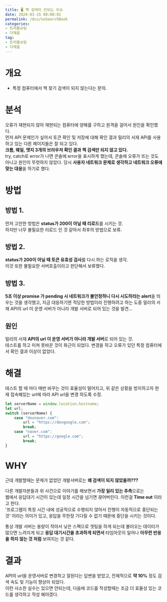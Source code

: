 ```yaml
---
title: 🖥️ 책 검색이 안되는 이슈
date: 2024-03-15 00:00:01
permalink: /dcu/noSearchBook
categories:
- 트러블슈팅
- 다채움
tag:
- 트러블슈팅
- 다채움
---
```


# 개요
- 특정 컴퓨터에서 책 찾기 검색이 되지 않는다는 문의.

# 분석
오류가 재현되지 않아 재현되는 컴퓨터에 양해를 구하고 원격을 걸어서 원인을 확인했다.<br/>
먼저 API 문제인가 싶어서 토큰 확인 및 저장에 대해 확인 결과 밀리의 서재 API를 사용하고 있는 다른 페이지들은 잘 되고 있다.<br/>
**크롬, 웨일, 엣지 3개의 브라우저 확인 결과 책 검색만 되지 않고 있다.**<br/>
try, catch로 error가 나면 콘솔에 error을 표시하게 했는데, 콘솔에 오류가 뜨는 것도 아니고 원인이 뚜렷하지 않았다. 
당시 **사용자 네트워크 문제로 생각하고 네트워크 오류에 맞는 대응**을 하기로 했다.

# 방법
## 방법 1.
먼저 고안한 방법은 **status가 200이 아닐 때 리로드**를 시키는 것.<br/>
하지만 너무 불필요한 리로드 인 것 같아서 최후의 방법으로 보류.

## 방법 2.
**status가 200이 아닐 때 토큰 유효성 검사**를 다시 하는 로직을 생각.<br/>
이것 또한 불필요한 서버호출이라고 판단해서 보류했다.

## 방법 3.
**5초 이상 promise 가 pending 시 네트워크가 불안정하니 다시 시도하라는 alert**을 띄우는 것을 생각했고, 
지금 대응하기엔 적당한 방법이라 진행하려고 하는 도중 밀리의 서재 API의 url 이 운영 서버가 아니라 개발 서버로 되어 있는 것을 발견...

## 원인
밀리의 서재 **API의 url 이 운영 서버가 아니라 개발 서버**로 되어 있는 것.<br/>
테스트를 하고 미쳐 못바꾼 것이 화근이 되었다. 변경을 하고 오류가 있던 특정 컴퓨터에서 확인 결과 이상이 없었다.

# 해결
테스트 할 때 마다 매번 바꾸는 것이 효율성이 떨어지고, 위 같은 상황을 방지하고자 현재 접속해있는 url에 따라 API url을 변경 하도록 수정.

```javascript
let serverName = window.location.hostname;
let url;
switch (serverName) {
    case "devnaver.com":
        url = "https://devgoogle.com";
        break;
    case "naver.com":
        url = "https://google.com";
        break;
}
```

# WHY
근데 개발할때는 문제가 없었던 개발서버로는 **왜 검색이 되지 않았을까???**

다른 개발자분들과 위 사건으로 이야기를 해보면서 **가장 일리 있는 추측**으로는<br/>
웹에서 응답대기 시간이 있는데 일정 시간을 넘기면 끊어버린다. 이런걸 **Time out** 이라고 한다.<br/>
'프로그램이 특정 시간 내에 성공적으로 수행되지 않아서 진행이 자동적으로 중단되는 것' 이라는 의미가 있고, 응답을 무한정 기다릴 수 없기 때문에 
중단을 시키는 것이다.

통상 개발 서버는 용량이 작아서 낮은 스펙으로 셋팅을 하게 되는데 불러오는 데이터가 많으면 느려지게 되고 **응답 대기시간을 초과하게 되면서** 
타임아웃이 일어나 **아무런 반응을 하지 않는 것 처럼** 보여지는 것 같다.

# 결과
API의 url을 운영서버로 변경하고 잘된다는 답변을 받았고, 전체적으로 **약 10%** 정도 검색 속도 및 기능이 향상이 되었다.<br/>
이런 사소한 실수는 있으면 안되는데, 다음에 코드를 작성할때는 조금 더 효율성 있는 코드를 생각하고 작성 해야겠다.